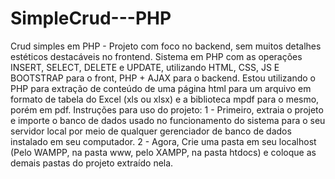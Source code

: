 # SimpleCrud---PHP
Crud simples em PHP - Projeto com foco no backend, sem muitos detalhes estéticos destacáveis no frontend.
Sistema em PHP com as operações INSERT, SELECT, DELETE e UPDATE, utilizando HTML, CSS, JS E BOOTSTRAP para o front, PHP + AJAX para o backend.
Estou utilizando o PHP para extração de conteúdo de uma página html para um arquivo em formato de  tabela do Excel (xls ou xlsx)  e a biblioteca mpdf para o mesmo, porém em pdf.
Instruções para uso do projeto:
1 - Primeiro, extraia o projeto e importe o banco de dados usado no funcionamento do sistema para o seu  servidor local por meio de qualquer gerenciador de banco de dados
instalado em seu computador.
2 - Agora, Crie uma pasta em seu localhost (Pelo WAMPP, na pasta www, pelo XAMPP, na pasta htdocs) e coloque as demais pastas do projeto extraído nela.
